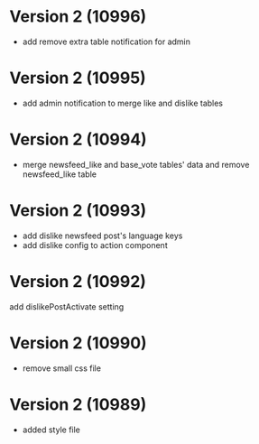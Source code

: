 # Version 2 (10996)
- add remove extra table notification for admin

# Version 2 (10995)
- add admin notification to merge like and dislike tables

# Version 2 (10994)
- merge newsfeed_like and base_vote tables' data and remove newsfeed_like table

# Version 2 (10993)
- add dislike newsfeed post's language keys
- add dislike config to action component

# Version 2 (10992)
add dislikePostActivate setting

# Version 2 (10990)
- remove small css file

# Version 2 (10989)
- added style file